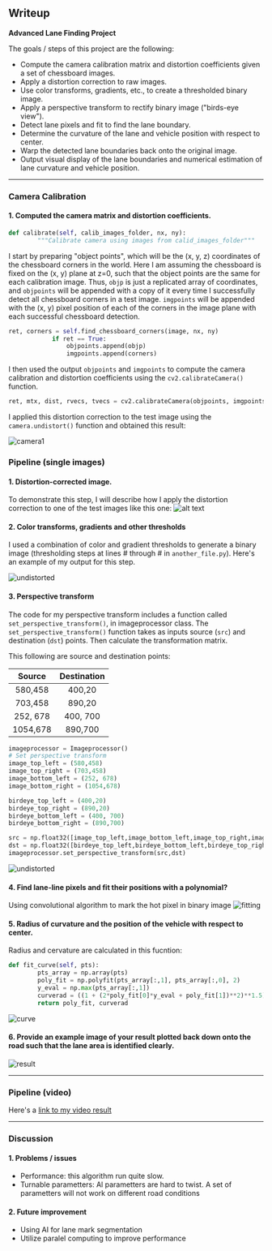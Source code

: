 ## Writeup

**Advanced Lane Finding Project**

The goals / steps of this project are the following:

* Compute the camera calibration matrix and distortion coefficients given a set of chessboard images.
* Apply a distortion correction to raw images.
* Use color transforms, gradients, etc., to create a thresholded binary image.
* Apply a perspective transform to rectify binary image ("birds-eye view").
* Detect lane pixels and fit to find the lane boundary.
* Determine the curvature of the lane and vehicle position with respect to center.
* Warp the detected lane boundaries back onto the original image.
* Output visual display of the lane boundaries and numerical estimation of lane curvature and vehicle position.

[//]: # (Image References)

[image1]: ./examples/undistort_output.png "Undistorted"
[image2]: ./test_images/test1.jpg "Road Transformed"
[image3]: ./examples/binary_combo_example.jpg "Binary Example"
[image4]: ./examples/warped_straight_lines.jpg "Warp Example"
[image5]: ./examples/color_fit_lines.jpg "Fit Visual"
[image6]: ./examples/example_output.jpg "Output"
[video1]: ./project_video.mp4 "Video"  

---

### Camera Calibration

#### 1. Computed the camera matrix and distortion coefficients.
```python
def calibrate(self, calib_images_folder, nx, ny):
        """Calibrate camera using images from calid_images_folder"""
```
I start by preparing "object points", which will be the (x, y, z) coordinates of the chessboard corners in the world. Here I am assuming the chessboard is fixed on the (x, y) plane at z=0, such that the object points are the same for each calibration image.  Thus, `objp` is just a replicated array of coordinates, and `objpoints` will be appended with a copy of it every time I successfully detect all chessboard corners in a test image.  `imgpoints` will be appended with the (x, y) pixel position of each of the corners in the image plane with each successful chessboard detection.  

```python
ret, corners = self.find_chessboard_corners(image, nx, ny)
            if ret == True:
                objpoints.append(objp)
                imgpoints.append(corners)
```
I then used the output `objpoints` and `imgpoints` to compute the camera calibration and distortion coefficients using the `cv2.calibrateCamera()` function.
```python
ret, mtx, dist, rvecs, tvecs = cv2.calibrateCamera(objpoints, imgpoints, gray.shape[::-1], None, None)
```
I applied this distortion correction to the test image using the `camera.undistort()` function and obtained this result: 

![camera1](https://user-images.githubusercontent.com/17399214/55820490-14ba2c00-5ab0-11e9-8154-529b26208fb7.png)

### Pipeline (single images)

#### 1. Distortion-corrected image.

To demonstrate this step, I will describe how I apply the distortion correction to one of the test images like this one:
![alt text][image2]

#### 2. Color transforms, gradients and other thresholds

I used a combination of color and gradient thresholds to generate a binary image (thresholding steps at lines # through # in `another_file.py`).  Here's an example of my output for this step.

![undistorted](https://user-images.githubusercontent.com/17399214/55820658-78dcf000-5ab0-11e9-9a2e-d354b4fba897.png)


#### 3. Perspective transform

The code for my perspective transform includes a function called `set_perspective_transform()`, in imageprocessor class.  The `set_perspective_transform()` function takes as inputs source (`src`) and destination (`dst`) points. Then calculate the transformation matrix.

This following are source and destination points:

| Source        | Destination   | 
|:-------------:|:-------------:| 
| 580,458       | 400,20        | 
| 703,458       | 890,20        |
| 252, 678      | 400, 700      |
| 1054,678      | 890,700       |

```python
imageprocessor = Imageprocessor()
# Set perspective transform
image_top_left = (580,458)
image_top_right = (703,458)
image_bottom_left = (252, 678)
image_bottom_right = (1054,678)

birdeye_top_left = (400,20)
birdeye_top_right = (890,20)
birdeye_bottom_left = (400, 700)
birdeye_bottom_right = (890,700)

src = np.float32([image_top_left,image_bottom_left,image_top_right,image_bottom_right])
dst = np.float32([birdeye_top_left,birdeye_bottom_left,birdeye_top_right,birdeye_bottom_right])
imageprocessor.set_perspective_transform(src,dst)
```
![undistorted](https://user-images.githubusercontent.com/17399214/55820658-78dcf000-5ab0-11e9-9a2e-d354b4fba897.png)

#### 4. Find lane-line pixels and fit their positions with a polynomial?
Using convolutional algorithm to mark the hot pixel in binary image
![fitting](https://user-images.githubusercontent.com/17399214/55821717-f7d32800-5ab2-11e9-933f-d83fa469c9bb.png)

#### 5. Radius of curvature and the position of the vehicle with respect to center.
Radius and cervature are calculated in this fucntion:
```python
def fit_curve(self, pts):
        pts_array = np.array(pts)
        poly_fit = np.polyfit(pts_array[:,1], pts_array[:,0], 2)
        y_eval = np.max(pts_array[:,1])
        curverad = ((1 + (2*poly_fit[0]*y_eval + poly_fit[1])**2)**1.5) / np.absolute(2*poly_fit[0])
        return poly_fit, curverad
```
![curve](https://user-images.githubusercontent.com/17399214/55821821-32d55b80-5ab3-11e9-8f66-b34cad35cab0.png)

#### 6. Provide an example image of your result plotted back down onto the road such that the lane area is identified clearly.

![result](https://user-images.githubusercontent.com/17399214/55821346-2270b100-5ab2-11e9-9122-f2eb76a06c38.png)


---

### Pipeline (video)

Here's a [link to my video result](test_videos_output/project_video.mp4)

---

### Discussion

#### 1. Problems / issues
- Performance: this algorithm run quite slow.
- Turnable parametters: Al parametters are hard to twist. A set of parametters will not work on different road conditions
#### 2. Future improvement
- Using AI for lane mark segmentation
- Utilize paralel computing to improve performance
